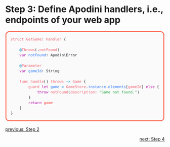 # Step 3: Define Apodini handlers, i.e., endpoints of your web app

![step-3](./info-material/Apodini-OAS-Instructions/step-3.png)

<p align="left">
    <a href="./step-2.md">previous: Step 2</a>
</p>
<p align="right">
    <a href="./step-4.md">next: Step 4</a>
</p>
